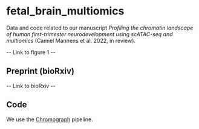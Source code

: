# fetal_brain_multiomics
Data and code related to our manuscript *Profiling the chromatin landscape of human first-trimester neurodevelopment using scATAC-seq and multiomics* (Camiel Mannens et al. 2022, in review).

-- Link to figure 1 --


## Preprint (bioRxiv)

-- Link to bioRxiv --

## Code
We use the [Chromograph](https://github.com/linnarsson-lab/chromograph) pipeline.
